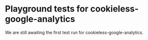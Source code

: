 # Playground tests for cookieless-google-analytics
We are still awaiting the first test run for cookieless-google-analytics.

